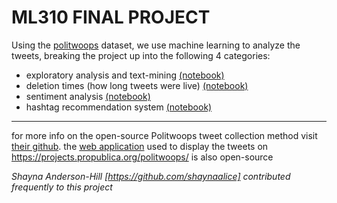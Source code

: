 # ML310 FINAL PROJECT
Using the [politwoops](https://projects.propublica.org/politwoops/) dataset, we use machine learning to analyze the tweets, breaking the project up into the following 4 categories:
  * exploratory analysis and text-mining [(notebook)](https://github.com/barlaensdoonn/deletweet/blob/master/notebooks/deletweet-text-mining.ipynb "text-mining notebook")
  * deletion times (how long tweets were live) [(notebook)](https://github.com/barlaensdoonn/deletweet/blob/master/notebooks/deletweet-deletion-times.ipynb "deletion times notebook")
  * sentiment analysis [(notebook)](https://github.com/barlaensdoonn/deletweet/blob/master/notebooks/deletweet-sentiment-analysis.ipynb "sentiment analysis notebook")
  * hashtag recommendation system [(notebook)](https://github.com/barlaensdoonn/ML310-final-project/blob/master/notebooks/deletweet-hashtag-recommender.ipynb "hashtag recommender notebook")

***
for more info on the open-source Politwoops tweet collection method visit [their github](https://github.com/propublica/politwoops-tweet-collector "politwoops tweet collector"). the [web application](https://github.com/propublica/politwoops "politwoops web front end") used to display the tweets on <https://projects.propublica.org/politwoops/> is also open-source

*Shayna Anderson-Hill [https://github.com/shaynaalice] contributed frequently to this project*
